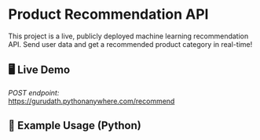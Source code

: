 # Product Recommendation API

This project is a live, publicly deployed machine learning recommendation API. Send user data and get a recommended product category in real-time!

## 🖥 Live Demo

*POST endpoint:*  
https://gurudath.pythonanywhere.com/recommend

## 🚀 Example Usage (Python)